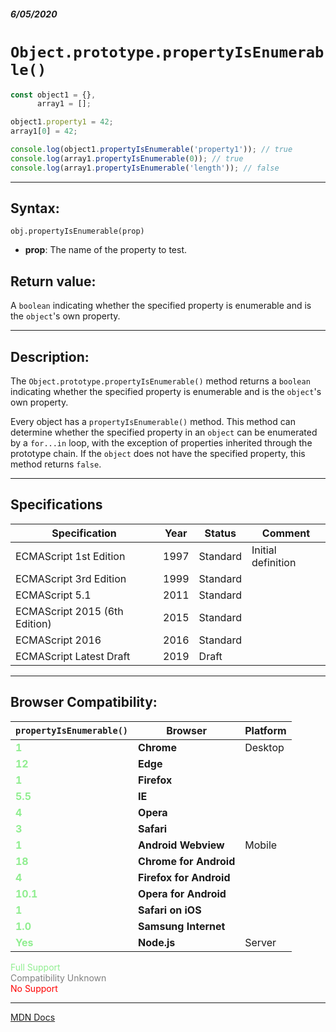 ##### 6/05/2020
# `Object.prototype.propertyIsEnumerable()`

```js
const object1 = {},
      array1 = [];

object1.property1 = 42;
array1[0] = 42;

console.log(object1.propertyIsEnumerable('property1')); // true
console.log(array1.propertyIsEnumerable(0)); // true
console.log(array1.propertyIsEnumerable('length')); // false
```

---

## Syntax:
`obj.propertyIsEnumerable(prop)`

* **prop**: The name of the property to test.

## Return value:
A `boolean` indicating whether the specified property is enumerable and is the `object`'s own property.

---

## Description:
The `Object.prototype.propertyIsEnumerable()` method returns a `boolean` indicating whether the specified property is enumerable and is the `object`'s own property.

Every object has a `propertyIsEnumerable()` method. This method can determine whether the specified property in an `object` can be enumerated by a `for...in` loop, with the exception of properties inherited through the prototype chain. If the `object` does not have the specified property, this method returns `false`.

---

## Specifications
| Specification | Year | Status | Comment |
|---|---|---|---|
| ECMAScript 1st Edition | 1997 | Standard | Initial definition |
| ECMAScript 3rd Edition | 1999 | Standard |  |
| ECMAScript 5.1 | 2011 | Standard |  |
| ECMAScript 2015 (6th Edition) | 2015 | Standard |  |
| ECMAScript 2016 | 2016 | Standard |  |
| ECMAScript Latest Draft | 2019 | Draft |  |

---

## Browser Compatibility:
| `propertyIsEnumerable()` | Browser | Platform |
|---|---|---|
| <span style="color: lightgreen">**1**</span> | **Chrome** | Desktop | 
| <span style="color: lightgreen">**12**</span> | **Edge** || 
| <span style="color: lightgreen">**1**</span> | **Firefox** || 
| <span style="color: lightgreen">**5.5**</span> | **IE** || 
| <span style="color: lightgreen">**4**</span> | **Opera** || 
| <span style="color: lightgreen">**3**</span> | **Safari** || 
| <span style="color: lightgreen">**1**</span> | **Android Webview** | Mobile | 
| <span style="color: lightgreen">**18**</span> | **Chrome for Android** || 
| <span style="color: lightgreen">**4**</span> | **Firefox for Android** || 
| <span style="color: lightgreen">**10.1**</span> | **Opera for Android** || 
| <span style="color: lightgreen">**1**</span> | **Safari on iOS** || 
| <span style="color: lightgreen">**1.0**</span> | **Samsung Internet** || 
| <span style="color: lightgreen">**Yes**</span> | **Node.js** | Server | 

<span style="color: lightgreen">Full Support</span>  
<span style="color: grey">Compatibility Unknown</span>  
<span style="color: red">No Support</span>

---

[MDN Docs](https://developer.mozilla.org/en-US/docs/Web/JavaScript/Reference/Global_Objects/Object/propertyIsEnumerable)